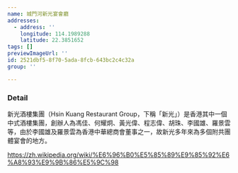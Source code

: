 ```yaml
---
name: 城門河新光宴會廳
addresses:
  - address: ''
    longitude: 114.1989288
    latitude: 22.3851652
tags: []
previewImageUrl: ''
id: 2521dbf5-8f70-5ada-8fcb-643bc2c4c32a
group: ''

---
```

### Detail
新光酒樓集團（Hsin Kuang Restaurant Group，下稱「新光」）是香港其中一個中式酒樓集團，創辦人為馮佳、何耀炯、黃光偉、程志偉、胡珠、李國雄、羅景雲等，由於李國雄及羅景雲為香港中華總商會董事之一，故新光多年來為多個附共團體宴會的地方。

https://zh.wikipedia.org/wiki/%E6%96%B0%E5%85%89%E9%85%92%E6%A8%93%E9%9B%86%E5%9C%98
